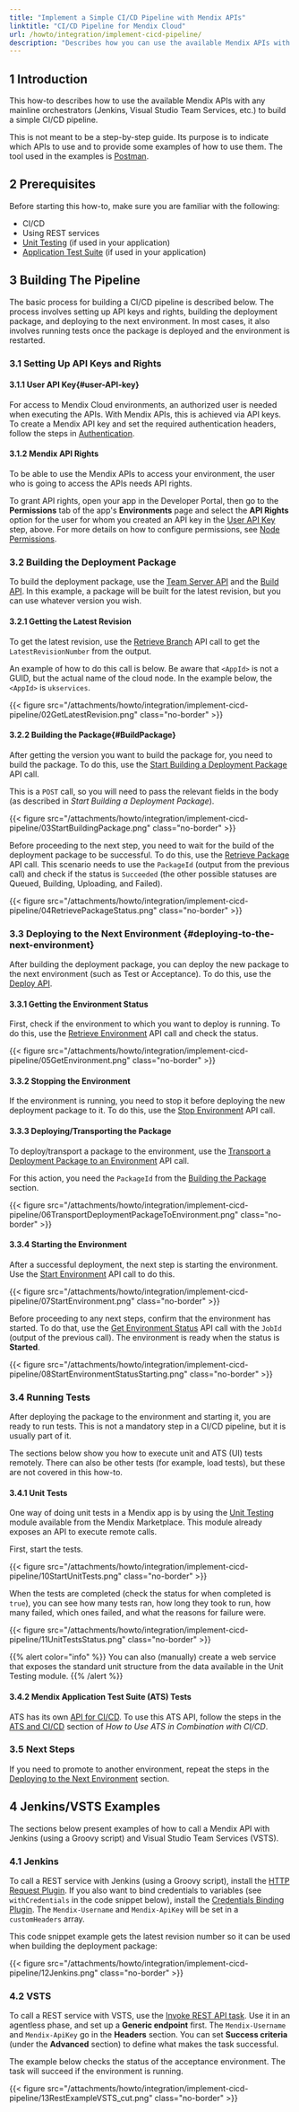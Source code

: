 ```yaml
---
title: "Implement a Simple CI/CD Pipeline with Mendix APIs"
linktitle: "CI/CD Pipeline for Mendix Cloud"
url: /howto/integration/implement-cicd-pipeline/
description: "Describes how you can use the available Mendix APIs with any mainline orchestrators to build a simple CI/CD pipeline."
---
```


## 1 Introduction

This how-to describes how to use the available Mendix APIs with any mainline orchestrators (Jenkins, Visual Studio Team Services, etc.) to build a simple CI/CD pipeline.

This is not meant to be a step-by-step guide. Its purpose is to indicate which APIs to use and to provide some examples of how to use them. The tool used in the examples is [Postman](https://www.getpostman.com/).

## 2 Prerequisites

Before starting this how-to, make sure you are familiar with the following:

* CI/CD
* Using REST services
* [Unit Testing](/appstore/modules/unit-testing/) (if used in your application)
* [Application Test Suite](/appstore/partner-solutions/ats/) (if used in your application)

## 3 Building The Pipeline

The basic process for building a CI/CD pipeline is described below. The process involves setting up API keys and rights, building the deployment package, and deploying to the next environment. In most cases, it also involves running tests once the package is deployed and the environment is restarted.

### 3.1 Setting Up API Keys and Rights

#### 3.1.1 User API Key{#user-API-key}

For access to Mendix Cloud environments, an authorized user is needed when executing the APIs. With Mendix APIs, this is achieved via API keys. To create a Mendix API key and set the required authentication headers, follow the steps in [Authentication](/apidocs-mxsdk/apidocs/authentication/).

#### 3.1.2 Mendix API Rights

To be able to use the Mendix APIs to access your environment, the user who is going to access the APIs needs API rights.

To grant API rights, open your app in the Developer Portal, then go to the **Permissions** tab of the app's **Environments** page and select the **API Rights** option for the user for whom you created an API key in the [User API Key](#user-API-key) step, above. For more details on how to configure permissions, see [Node Permissions](/developerportal/deploy/node-permissions/).

### 3.2 Building the Deployment Package

To build the deployment package, use the [Team Server API](/apidocs-mxsdk/apidocs/team-server-api/) and the [Build API](/apidocs-mxsdk/apidocs/build-api/). In this example, a package will be built for the latest revision, but you can use whatever version you wish.

#### 3.2.1 Getting the Latest Revision

To get the latest revision, use the [Retrieve Branch](/apidocs-mxsdk/apidocs/team-server-api/#retrieve-branch) API call to get the `LatestRevisionNumber` from the output.

An example of how to do this call is below. Be aware that `<AppId>` is not a GUID, but the actual name of the cloud node. In the example below, the `<AppId>` is `ukservices`.

{{< figure src="/attachments/howto/integration/implement-cicd-pipeline/02GetLatestRevision.png" class="no-border" >}}

#### 3.2.2 Building the Package{#BuildPackage}

After getting the version you want to build the package for, you need to build the package. To do this, use the [Start Building a Deployment Package](/apidocs-mxsdk/apidocs/build-api/#start-building-deployment-package) API call.

This is a `POST` call, so you will need to pass the relevant fields in the body (as described in *Start Building a Deployment Package*).

{{< figure src="/attachments/howto/integration/implement-cicd-pipeline/03StartBuildingPackage.png" class="no-border" >}}

Before proceeding to the next step, you need to wait for the build of the deployment package to be successful. To do this, use the [Retrieve Package](/apidocs-mxsdk/apidocs/build-api/#retrieve-package) API call. This scenario needs to use the `PackageId` (output from the previous call) and check if the status is `Succeeded` (the other possible statuses are Queued, Building, Uploading, and Failed).

{{< figure src="/attachments/howto/integration/implement-cicd-pipeline/04RetrievePackageStatus.png" class="no-border" >}}

### 3.3 Deploying to the Next Environment {#deploying-to-the-next-environment}

After building the deployment package, you can deploy the new package to the next environment (such as Test or Acceptance). To do this, use the [Deploy API](/apidocs-mxsdk/apidocs/deploy-api/).

#### 3.3.1 Getting the Environment Status

First, check if the environment to which you want to deploy is running. To do this, use the [Retrieve Environment](/apidocs-mxsdk/apidocs/deploy-api/#retrieve-environment) API call and check the status.

{{< figure src="/attachments/howto/integration/implement-cicd-pipeline/05GetEnvironment.png" class="no-border" >}}

#### 3.3.2 Stopping the Environment

If the environment is running, you need to stop it before deploying the new deployment package to it. To do this, use the [Stop Environment](/apidocs-mxsdk/apidocs/deploy-api/#stop-environment) API call.

#### 3.3.3 Deploying/Transporting the Package

To deploy/transport a package to the environment, use the [Transport a Deployment Package to an Environment](/apidocs-mxsdk/apidocs/deploy-api/#transport-deployment-package) API call.

For this action, you need the `PackageId` from the [Building the Package](#BuildPackage) section.

{{< figure src="/attachments/howto/integration/implement-cicd-pipeline/06TransportDeploymentPackageToEnvironment.png" class="no-border" >}}

#### 3.3.4 Starting the Environment

After a successful deployment, the next step is starting the environment. Use the [Start Environment](/apidocs-mxsdk/apidocs/deploy-api/#start-environment) API call to do this.

{{< figure src="/attachments/howto/integration/implement-cicd-pipeline/07StartEnvironment.png" class="no-border" >}}

Before proceeding to any next steps, confirm that the environment has started. To do that, use the [Get Environment Status](/apidocs-mxsdk/apidocs/deploy-api/#get-start-environment-status) API call with the `JobId` (output of the previous call). The environment is ready when the status is **Started**.

{{< figure src="/attachments/howto/integration/implement-cicd-pipeline/08StartEnvironmentStatusStarting.png" class="no-border" >}}

### 3.4 Running Tests

After deploying the package to the environment and starting it, you are ready to run tests. This is not a mandatory step in a CI/CD pipeline, but it is usually part of it.

The sections below show you how to execute unit and ATS (UI) tests remotely. There can also be other tests (for example, load tests), but these are not covered in this how-to.

#### 3.4.1 Unit Tests

One way of doing unit tests in a Mendix app is by using the [Unit Testing](/appstore/modules/unit-testing/) module available from the Mendix Marketplace. This module already exposes an API to execute remote calls.

First, start the tests.

{{< figure src="/attachments/howto/integration/implement-cicd-pipeline/10StartUnitTests.png" class="no-border" >}}

When the tests are completed (check the status for when completed is `true`), you can see how many tests ran, how long they took to run, how many failed, which ones failed, and what the reasons for failure were.

{{< figure src="/attachments/howto/integration/implement-cicd-pipeline/11UnitTestsStatus.png" class="no-border" >}}

{{% alert color="info" %}}
You can also (manually) create a web service that exposes the standard unit structure from the data available in the Unit Testing module.
{{% /alert %}}

#### 3.4.2 Mendix Application Test Suite (ATS) Tests

ATS has its own [API for CI/CD](/appstore/partner-solutions/ats/rg-two-cicd-api/#api). To use this ATS API, follow the steps in the [ATS and CI/CD](/appstore/partner-solutions/ats/ht-two-ats-and-ci-cd/#ats-and-ci-cd) section of *How to Use ATS in Combination with CI/CD*.

### 3.5 Next Steps

If you need to promote to another environment, repeat the steps in the [Deploying to the Next Environment](#deploying-to-the-next-environment) section.

## 4 Jenkins/VSTS Examples

The sections below present examples of how to call a Mendix API with Jenkins (using a Groovy script) and Visual Studio Team Services (VSTS).

### 4.1 Jenkins

To call a REST service with Jenkins (using a Groovy script), install the [HTTP Request Plugin](https://wiki.jenkins.io/display/JENKINS/HTTP+Request+Plugin). If you also want to bind credentials to variables (see `withCredentials` in the code snippet below), install the [Credentials Binding Plugin](https://jenkins.io/doc/pipeline/steps/credentials-binding/). The `Mendix-Username` and `Mendix-ApiKey` will be set in a `customHeaders` array.

This code snippet example gets the latest revision number so it can be used when building the deployment package:

{{< figure src="/attachments/howto/integration/implement-cicd-pipeline/12Jenkins.png" class="no-border" >}}

### 4.2 VSTS

To call a REST service with VSTS, use the [Invoke REST API task](https://docs.microsoft.com/en-us/vsts/build-release/tasks/utility/http-rest-api). Use it in an agentless phase, and set up a **Generic endpoint** first. The `Mendix-Username` and `Mendix-ApiKey` go in the **Headers** section. You can set **Success criteria** (under the **Advanced** section) to define what makes the task successful.

The example below checks the status of the acceptance environment. The task will succeed if the environment is running.

{{< figure src="/attachments/howto/integration/implement-cicd-pipeline/13RestExampleVSTS_cut.png" class="no-border" >}}
